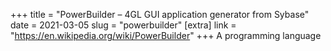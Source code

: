 +++
title = "PowerBuilder – 4GL GUI application generator from Sybase"
date = 2021-03-05
slug = "powerbuilder"
[extra]
link = "https://en.wikipedia.org/wiki/PowerBuilder"
+++
A programming language

